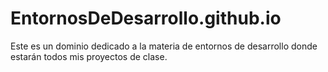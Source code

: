 # EntornosDeDesarrollo.github.io
Este es un dominio dedicado a la materia de entornos de desarrollo donde estarán todos mis proyectos de clase.
